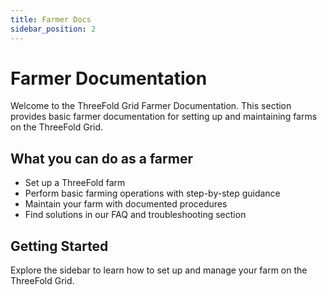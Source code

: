 ```yaml
---
title: Farmer Docs
sidebar_position: 2
---
```


# Farmer Documentation

Welcome to the ThreeFold Grid Farmer Documentation. This section provides basic farmer documentation for setting up and maintaining farms on the ThreeFold Grid.

## What you can do as a farmer

- Set up a ThreeFold farm
- Perform basic farming operations with step-by-step guidance
- Maintain your farm with documented procedures
- Find solutions in our FAQ and troubleshooting section

## Getting Started

Explore the sidebar to learn how to set up and manage your farm on the ThreeFold Grid.
